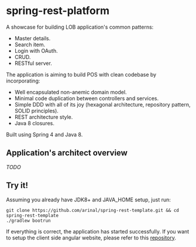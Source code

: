 # spring-rest-platform
A showcase for building LOB application's common patterns:
- Master details.
- Search item.
- Login with OAuth.
- CRUD.
- RESTful server.

The application is aiming to build POS with clean codebase by incorporating:
- Well encapsulated non-anemic domain model.
- Minimal code duplication between controllers and services.
- Simple DDD with all of its joy (hexagonal architecture, repository pattern, SOLID principles).
- REST architecture style.
- Java 8 closures.
 
Built using Spring 4 and Java 8.

## Application's architect overview
*TODO*

## Try it!
Assuming you already have JDK8+ and JAVA_HOME setup, just run:

```
git clone https://github.com/arinal/spring-rest-template.git && cd spring-rest-template
./gradlew bootrun
```

If everything is correct, the application has started successfully. If you want to setup the client side angular
website, please refer to this [repository](https://github.com/arinal/angular-rest-template.git).